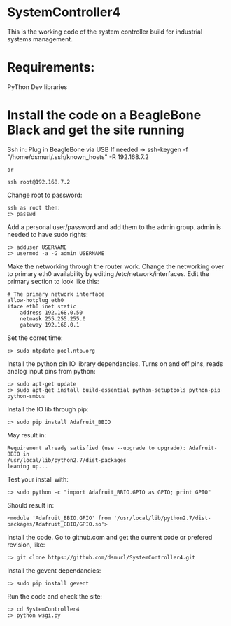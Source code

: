 # SystemController4
This is the working code of the system controller build for industrial systems management.

# Requirements:
PyThon Dev libraries


# Install the code on a BeagleBone Black and get the site running

Ssh in:
	Plug in BeagleBone via USB
	If needed  ->  ssh-keygen -f "/home/dsmurl/.ssh/known_hosts" -R 192.168.7.2

	or 

	ssh root@192.168.7.2

Change root to password:

	ssh as root then:
	:> passwd
		

Add a personal user/password and add them to the admin group.  admin is needed 
to have sudo rights:

	:> adduser USERNAME
	:> usermod -a -G admin USERNAME

Make the networking through the router work.  Change the networking over to primary 
eth0 availability by editing /etc/network/interfaces.  Edit the primary section to 
look like this:

	# The primary network interface
	allow-hotplug eth0
	iface eth0 inet static
	    address 192.168.0.50
	    netmask 255.255.255.0
	    gateway 192.168.0.1

Set the corret time:

	:> sudo ntpdate pool.ntp.org

Install the python pin IO library dependancies.  Turns on and off pins, reads analog input 
pins from python:

	:> sudo apt-get update
	:> sudo apt-get install build-essential python-setuptools python-pip python-smbus

Install the IO lib through pip:

	:> sudo pip install Adafruit_BBIO

May result in:

	Requirement already satisfied (use --upgrade to upgrade): Adafruit-BBIO in 
	/usr/local/lib/python2.7/dist-packages
	leaning up...

Test your install with:

	:> sudo python -c "import Adafruit_BBIO.GPIO as GPIO; print GPIO"

Should result in:

	<module 'Adafruit_BBIO.GPIO' from '/usr/local/lib/python2.7/dist-packages/Adafruit_BBIO/GPIO.so'>

Install the code.  Go to github.com and get the current code or prefered revision, like:

	:> git clone https://github.com/dsmurl/SystemController4.git

Install the gevent dependancies:

	:> sudo pip install gevent
	
Run the code and check the site:

	:> cd SystemController4
	:> python wsgi.py

	

